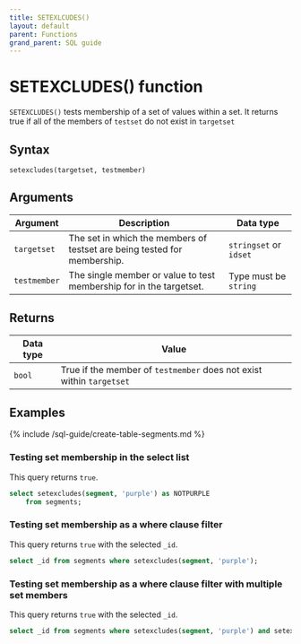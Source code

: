 ```yaml
---
title: SETEXLCUDES()
layout: default
parent: Functions
grand_parent: SQL guide
---
```


# SETEXCLUDES() function

`SETEXCLUDES()` tests membership of a set of values within a set. It returns true if all of the members of `testset` do not exist in `targetset`

## Syntax

```
setexcludes(targetset, testmember)
```

## Arguments

| Argument | Description | Data type |
|---|---|---|
| `targetset` | The set in which the members of testset are being tested for membership. | `stringset` or `idset` |
| `testmember` | The single member or value to test membership for in the targetset. | Type must be `string` |

## Returns

| Data type | Value |
|---|---|
| `bool` | True if the member of `testmember` does not exist within `targetset` |

## Examples

{% include /sql-guide/create-table-segments.md %}

### Testing set membership in the select list

This query returns `true`.

```sql
select setexcludes(segment, 'purple') as NOTPURPLE 
    from segments;  
```

### Testing set membership as a where clause filter

This query returns `true` with the selected `_id`.

```sql
select _id from segments where setexcludes(segment, 'purple');
```

### Testing set membership as a where clause filter with multiple set members 

This query returns `true` with the selected `_id`.

```sql
select _id from segments where setexcludes(segment, 'purple') and setexcludes(segment, 'yellow');
```
